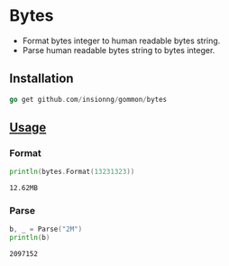 # Bytes

- Format bytes integer to human readable bytes string.
- Parse human readable bytes string to bytes integer.

## Installation

```go
go get github.com/insionng/gommon/bytes
```

## [Usage](https://github.com/insionng/gommon/blob/master/bytes/bytes_test.go)

### Format

```go
println(bytes.Format(13231323))
```

`12.62MB`

### Parse

```go
b, _ = Parse("2M")
println(b)
```

`2097152`
